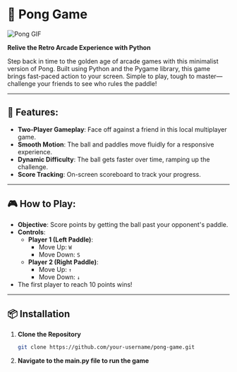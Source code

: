 # 🏓 Pong Game

![Pong GIF](https://media.giphy.com/media/OkVwK9fHLcmkHysMYC/giphy.gif)

**Relive the Retro Arcade Experience with Python**

Step back in time to the golden age of arcade games with this minimalist version of Pong. Built using Python and the Pygame library, this game brings fast-paced action to your screen. Simple to play, tough to master—challenge your friends to see who rules the paddle!

---

## 🚀 Features:

- **Two-Player Gameplay**: Face off against a friend in this local multiplayer game.
- **Smooth Motion**: The ball and paddles move fluidly for a responsive experience.
- **Dynamic Difficulty**: The ball gets faster over time, ramping up the challenge.
- **Score Tracking**: On-screen scoreboard to track your progress.

---

## 🎮 How to Play:

- **Objective**: Score points by getting the ball past your opponent's paddle.
- **Controls**:
  - **Player 1 (Left Paddle)**:
    - Move Up: `W`
    - Move Down: `S`
  - **Player 2 (Right Paddle)**:
    - Move Up: `↑`
    - Move Down: `↓`
- The first player to reach 10 points wins!

---

## 📦 Installation

1. **Clone the Repository**

   ```bash
   git clone https://github.com/your-username/pong-game.git

2. **Navigate to the main.py file to run the game**
